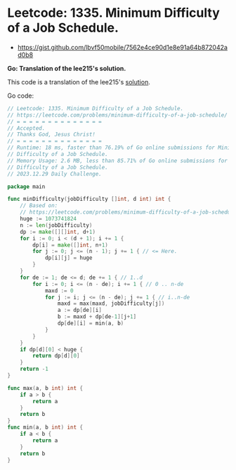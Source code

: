 # Leetcode: 1335. Minimum Difficulty of a Job Schedule.

- https://gist.github.com/lbvf50mobile/7562e4ce90d1e8e91a64b872042ad0b8

**Go: Translation of the lee215's solution.**

This code is a translation of the lee215's [solution](https://leetcode.com/problems/minimum-difficulty-of-a-job-schedule/discuss/490316/JavaC%2B%2BPython3-DP-O(nd)-Solution).

Go code:
```Go
// Leetcode: 1335. Minimum Difficulty of a Job Schedule.
// https://leetcode.com/problems/minimum-difficulty-of-a-job-schedule/
// = = = = = = = = = = = = = =
// Accepted.
// Thanks God, Jesus Christ!
// = = = = = = = = = = = = = =
// Runtime: 18 ms, faster than 76.19% of Go online submissions for Minimum
// Difficulty of a Job Schedule.
// Memory Usage: 2.6 MB, less than 85.71% of Go online submissions for Minimum
// Difficulty of a Job Schedule.
// 2023.12.29 Daily Challenge.

package main

func minDifficulty(jobDifficulty []int, d int) int {
	// Based on:
	// https://leetcode.com/problems/minimum-difficulty-of-a-job-schedule/discuss/490316/JavaC%2B%2BPython3-DP-O(nd)-Solution
	huge := 1073741824
	n := len(jobDifficulty)
	dp := make([][]int, d+1)
	for i := 0; i < (d + 1); i += 1 {
		dp[i] = make([]int, n+1)
		for j := 0; j <= (n - 1); j += 1 { // <= Here.
			dp[i][j] = huge
		}
	}
	for de := 1; de <= d; de += 1 { // 1..d
		for i := 0; i <= (n - de); i += 1 { // 0 .. n-de
			maxd := 0
			for j := i; j <= (n - de); j += 1 { // i..n-de
				maxd = max(maxd, jobDifficulty[j])
				a := dp[de][i]
				b := maxd + dp[de-1][j+1]
				dp[de][i] = min(a, b)
			}
		}
	}
	if dp[d][0] < huge {
		return dp[d][0]
	}
	return -1
}

func max(a, b int) int {
	if a > b {
		return a
	}
	return b
}
func min(a, b int) int {
	if a < b {
		return a
	}
	return b
}
```
